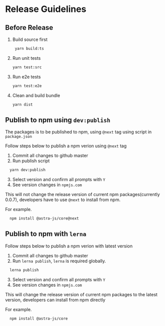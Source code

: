 # Release Guidelines
## Before Release
1. Build source first
   ```bash
    yarn build:ts
   ```
2. Run unit tests
   ```bash
   yarn test:src
   ```
3. Run e2e tests
   ```bash
   yarn test:e2e
   ```
4. Clean and build bundle
   ```bash
   yarn dist
   ```
## Publish to npm using `dev:publish`

The packages is to be published to npm, using `@next` tag using script in `package.json`

Follow steps below to publish a npm verion using `@next` tag

1. Commit all changes to github master
2. Run publish script
   
```bash
  yarn dev:publish
```

3. Select version and confirm all prompts with `Y`
4. See version changes in `npmjs.com`

This will not change the release version of current npm packages(currently 0.0.7), developers have to use `@next` to install from npm.

For example.

```bash
  npm install @astra-js/core@next
```



## Publish to npm with `lerna`

Follow steps below to publish a npm verion with latest version

1. Commit all changes to github master
2. Run `lerna publish`, `lerna` is required globally.
   
```bash
  lerna publish
```
3. Select version and confirm all prompts with `Y`
4. See version changes in `npmjs.com`

This will change the release version of current npm packages to the latest version, developers can install from npm directly

For example.

```bash
  npm install @astra-js/core
```






